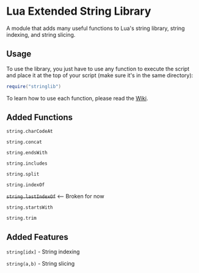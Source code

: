 # Lua Extended String Library
A module that adds many useful functions to Lua's string library, string indexing, and string slicing.

## Usage

To use the library, you just have to use any function to execute the script and place it at the top of your script (make sure it's in the same directory):<br>
```lua
require("stringlib")
```

To learn how to use each function, please read the [Wiki](https://github.com/greenmancode/luaextstringlib/wiki).

## Added Functions
`string.charCodeAt`

`string.concat`

`string.endsWith`

`string.includes`

`string.split`

`string.indexOf`

~~`string.lastIndexOf`~~ <-- Broken for now

`string.startsWith`

`string.trim`

## Added Features

`string[idx]` - String indexing

`string(a,b)` - String slicing

